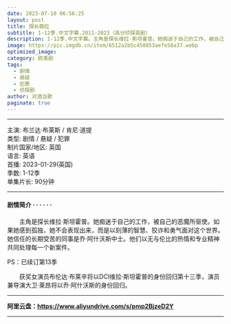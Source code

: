 ```yaml
---
date: 2023-07-10 06:56:25
layout: post
title: 探长薇拉
subtitle: 1-12季.中文字幕.2011-2023（高分侦探英剧）
description: 1-12季.中文字幕。主角是探长维拉·斯坦霍普。她痴迷于自己的工作，被自己的恶魔所驱使...
image: https://pic.imgdb.cn/item/6512a2b5c458853aefe58a37.webp
optimized_image: 
category: 欧美剧
tags:
  - 剧情
  - 悬疑
  - 犯罪
  - 侦探剧
author: 对酒当歌
paginate: true
---
```


---

主演: 布兰达·布莱斯 / 肯尼·道提  
类型: 剧情 / 悬疑 / 犯罪  
制片国家/地区: 英国  
语言: 英语  
首播: 2023-01-29(英国)  
季数: 1-12季  
单集片长: 90分钟  

---

#### 剧情简介 · · · · · ·

　　主角是探长维拉·斯坦霍普。她痴迷于自己的工作，被自己的恶魔所驱使。如果她感到孤独，她不会表现出来，而是以刻薄的智慧、狡诈和勇气面对这个世界。她信任的长期受苦的同事是乔·阿什沃斯中士。他们以无与伦比的热情和专业精神共同处理每一个新案件。

PS：已续订第13季

　　获奖女演员布伦达·布莱辛将以DCI维拉·斯坦霍普的身份回归第十三季，演员兼导演大卫·莱昂将以乔·阿什沃斯的身份回归。

---

**阿里云盘：<https://www.aliyundrive.com/s/pmp2BjzeD2Y>**

---
